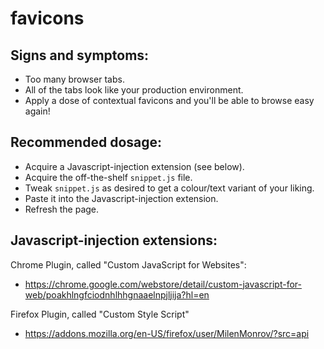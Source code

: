 # favicons

## Signs and symptoms:
- Too many browser tabs.
- All of the tabs look like your production environment.
- Apply a dose of contextual favicons and you'll be able to browse easy again!

## Recommended dosage:
- Acquire a Javascript-injection extension (see below).
- Acquire the off-the-shelf `snippet.js` file.
- Tweak `snippet.js` as desired to get a colour/text variant of your liking.
- Paste it into the Javascript-injection extension.
- Refresh the page.

## Javascript-injection extensions:

Chrome Plugin, called "Custom JavaScript for Websites":
- https://chrome.google.com/webstore/detail/custom-javascript-for-web/poakhlngfciodnhlhhgnaaelnpjljija?hl=en

Firefox Plugin, called "Custom Style Script"
- https://addons.mozilla.org/en-US/firefox/user/MilenMonrov/?src=api
